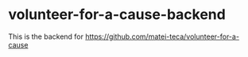# volunteer-for-a-cause-backend

This is the backend for https://github.com/matei-teca/volunteer-for-a-cause
